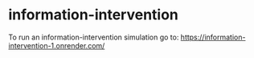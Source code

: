 # information-intervention

To run an information-intervention simulation go to:
https://information-intervention-1.onrender.com/

